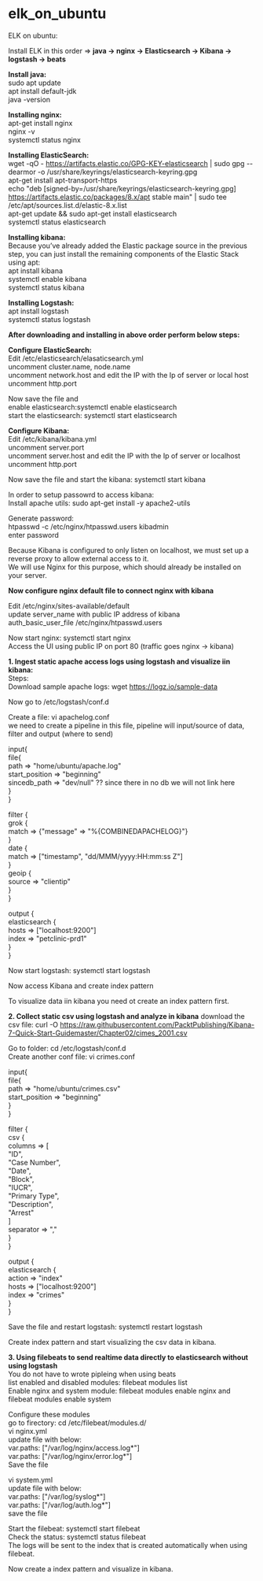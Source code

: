 # elk_on_ubuntu

ELK on ubuntu:

Install ELK in this order => **java -> nginx -> Elasticsearch -> Kibana -> logstash -> beats**

**Install java:**  
sudo apt update  
apt install default-jdk  
java -version


**Installing nginx:**    
apt-get install nginx  
nginx -v  
systemctl status nginx


**Installing ElasticSearch:**    
wget -qO - https://artifacts.elastic.co/GPG-KEY-elasticsearch | sudo gpg --dearmor -o /usr/share/keyrings/elasticsearch-keyring.gpg  
apt-get install apt-transport-https  
echo "deb [signed-by=/usr/share/keyrings/elasticsearch-keyring.gpg] https://artifacts.elastic.co/packages/8.x/apt stable main" | sudo tee /etc/apt/sources.list.d/elastic-8.x.list  
apt-get update && sudo apt-get install elasticsearch  
systemctl status elasticsearch  

**Installing kibana:**    
Because you’ve already added the Elastic package source in the previous step, you can just install the remaining components of the Elastic Stack using apt:   
apt install kibana  
systemctl enable kibana  
systemctl status kibana  

**Installing Logstash:**  
apt install logstash  
systemctl status logstash  


**After downloading and installing in above order perform below steps:**  

**Configure ElasticSearch:**  
Edit /etc/elasticsearch/elasaticsearch.yml  
uncomment cluster.name, node.name  
uncomment network.host and edit the IP with the Ip of server or local host  
uncomment http.port  

Now save the file  and  
enable elasticsearch:systemctl enable elasticsearch  
start the elasticsearch: systemctl start elasticsearch  


**Configure Kibana:**  
Edit /etc/kibana/kibana.yml   
uncomment server.port  
uncomment server.host and edit the IP with the Ip of server or localhost  
uncomment http.port  

Now save the file and start the kibana: systemctl start kibana  


In order to setup passowrd to access kibana:  
Install apache utils: sudo apt-get install -y apache2-utils  

Generate password:  
htpasswd -c /etc/nginx/htpasswd.users kibadmin  
enter password  

Because Kibana is configured to only listen on localhost, we must set up a reverse proxy to allow external access to it.   
We will use Nginx for this purpose, which should already be installed on your server.  

**Now configure nginx default file to connect nginx with kibana**  

Edit /etc/nginx/sites-available/default  
update server_name with public IP address of kibana  
auth_basic_user_file /etc/nginx/htpasswd.users  


Now start nginx: systemctl start nginx  
Access the UI using public IP on port 80 (traffic goes nginx -> kibana)  


**1. Ingest static apache access logs using logstash and visualize iin kibana:**  
Steps:  
Download sample apache logs: wget https://logz.io/sample-data  

Now go to /etc/logstash/conf.d  

Create a file: vi apachelog.conf  
we need to create a pipeline in this file, pipeline will input/source of data, filter and output (where to send)  

input{  
 file{  
	path => "home/ubuntu/apache.log"  
	start_position => "beginning"  
	sincedb_path => "dev/null"  ?? since there in no db we will not link here  
	}  
	}  
	
filter {  
	grok {  
		match => {"message" => "%{COMBINEDAPACHELOG}"}  
		}  
	date {  
		match => ["timestamp", "dd/MMM/yyyy:HH:mm:ss Z"]  
		}  
	geoip {  
		source => "clientip"  
			}  
		}  
			
output {  
	elasticsearch {   
		hosts => ["localhost:9200"]  
		index => "petclinic-prd1"  
		}  
	}  
	
Now start logstash: systemctl start logstash  

Now access Kibana and create index pattern  

To visualize data iin kibana you need ot create an index pattern first.  



**2. Collect static csv using logstash and analyze in kibana**
download the csv file: curl -O https://raw.githubusercontent.com/PacktPublishing/Kibana-7-Quick-Start-Guidemaster/Chapter02/cimes_2001.csv  

Go to folder: cd /etc/logstash/conf.d  
Create another conf file: vi crimes.conf  

input{  
 file{  
	path => "home/ubuntu/crimes.csv"  
	start_position => "beginning"  
	}  
	}  
	
filter {  
	csv {  
		columns => [  
					"ID",  
					"Case Number",  
					"Date",  
					"Block",  
					"IUCR",  
					"Primary Type",  
					"Description",  
					"Arrest"  
					]  
		separator => ","  
		}  
	}  
			
output {  
	elasticsearch {   
		action => "index"  
		hosts => ["localhost:9200"]  
		index => "crimes"  
		}  
	}  
	
Save the file and restart logstash: systemctl restart logstash  

Create index pattern and start visualizing the csv data in kibana.  


**3. Using filebeats to send realtime data directly to elasticsearch without using logstash**  
You do not have to wrote pipleing when using beats  
list enabled and disabled modules: filebeat modules list  
Enable nginx and system module: filebeat  modules enable nginx and filebeat  modules enable system  

Configure these modules  
go to firectory: cd /etc/filebeat/modules.d/  
vi nginx.yml  
update file with below:  
var.paths: ["/var/log/nginx/access.log*"]  
var.paths: ["/var/log/nginx/error.log*"]  
Save the file  

vi system.yml  
update file with below:  
var.paths: ["/var/log/syslog*"]  
var.paths: ["/var/log/auth.log*"]  
save the file  

Start the filebeat: systemctl start filebeat  
Check the status: systemctl status filebeat  
The logs will be sent to the index that is created automatically when using filebeat.

Now create a index pattern and visualize in kibana.
